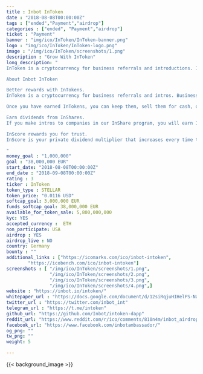 ```yaml
---
title : Inbot InToken
date : "2018-08-08T00:00:00Z"
tags : ["ended","Payment","airdrop"]
categories : ["ended", "Payment","airdrop"]
ticket : "Payment"
banner : "img/ico/InToken/InToken-banner.png"
logo : "img/ico/InToken/InToken-logo.png"
image : "/img/ico/InToken/screenshots/1.png"
description : "Grow With InToken"
long_description: "
InToken is a cryptocurrency for business referrals and introductions. Inbot Ambassador is a global community of over 46,000 ambassadors in 161 countries. Our members help companies get introduced to customers worldwide. Our People Graph AI finds the person who can best introduce you to the customer. The graph currently covers over 7 million people. We piloted the community during 2017 with fiat currencies, growing our revenue to 6 figures, and proved our model. Businesses purchase InTokens, which are ERC-20 tokens, to offer them as rewards to the community members for their referrals and introductions. Our community members can also earn long term income by helping companies that participate our InShare program. InShares pay InTokens as dividends on monthly basis.

About Inbot InToken

Better rewards with InTokens.
InToken is a cryptocurrency for business referrals and intros. Businesses purchase InTokens to reward you for your help. Tokens make these rewards easy for everyone. You don’t have to think about contracts, wire transfers, or if you trust the vendor. Inbot Ambassador platform takes care of it all.

Once you have earned InTokens, you can keep them, sell them for cash, or move them to exchanges for trading. Ambassador Wallet is the place where you can browse new opportunities, and see how they contribute to your earnings.

Earn dividends from InShares.
If you make intros to companies in our InShare program, you will earn InShares. They make you a shareholder in the success of the platform. InShares pay token dividends for years to come, so they are a source of long term income. InShares pay guaranteed InToken dividends during the first years of the platform. InShares also pay dividends from the running business. As the platform grows, so do the dividends and amount of people who are receiving dividends.

InScore rewards you for trust.
InScore is your private dividend multiplier that increases every time that you make a successful introduction, or when one of your referred friends makes their first introduction. The referral reward payouts and InShare dividends increase when your InScore increases. InScore can also decrease, when a vendor being introduced reports the intro as a spam. InScore discourages spamming and rewards trust automatically. It enables us to scale trust.

"
money_goal : "1,000,000"
goal : "38,000,000 EUR"
start_date: "2018-08-08T00:00:00Z"
end_date : "2018-09-08T00:00:00Z"
rating : 3
ticker : InToken
token_type : STELLAR
token_price: "0.0116 USD"
softcap_goal: 3,000,000 EUR
funds_softcap_goal: 38,000,000 EUR
available_for_token_sale: 5,800,000,000
kyc: YES
accepted_currency :  ETH
non_participate: USA
airdrop : YES
airdrop_live : NO
country: Germany
bounty : ""
additional_links : ["https://icomarks.com/ico/inbot-intoken",
        "https://icobench.com/ico/inbot-intoken"]
screenshots : [ "/img/ico/InToken/screenshots/1.png",
                "/img/ico/InToken/screenshots/2.png",
                "/img/ico/InToken/screenshots/3.png",
                "/img/ico/InToken/screenshots/4.png",]
website : "https://inbot.io/intoken/"
whitepaper_url : "https://docs.google.com/document/d/12siRqjuHIHelPS-NaVVZxnq4AJ1hGlDXoGo6DeVw51U/edit"
twitter_url : "https://twitter.com/inbot_int"
telegram_url : "https://t.me/intoken"
github_url: "https://github.com/Inbot/intoken-dapp"
reddit_url: "https://www.reddit.com/r/ico/comments/810n4m/inbot_airdrop_and_presale_is_on_click_on_wallet/"
facebook_url: "https://www.facebook.com/inbotambassador/"
og_png: ""
tw_png: ""
weight: 5

---
```



{{< background_image >}}
